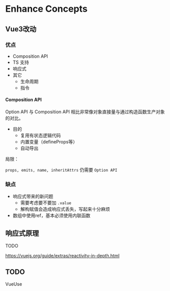 # Enhance Concepts

## Vue3改动

### 优点

* Composition API
* TS 支持
* 响应式
* 其它
  * 生命周期
  * 指令

#### Composition API

Option API 与 Composition API 相比非常像对象直接量与通过构造函数生产对象的对比。

* 目的
  * 复用有状态逻辑代码
  * 内置变量（defineProps等）
  * 自动导出

局限：

`props, emits, name, inheritAttrs` 仍需要 `Option API`

### 缺点

* 响应式带来的新问题
  * 需要考虑要不要加 `.value`
  * 解构赋值会造成响应式丢失，写起来十分麻烦
* 数组中使用ref，基本必须使用内联函数

## 响应式原理

TODO

<https://vuejs.org/guide/extras/reactivity-in-depth.html>

## TODO

VueUse
